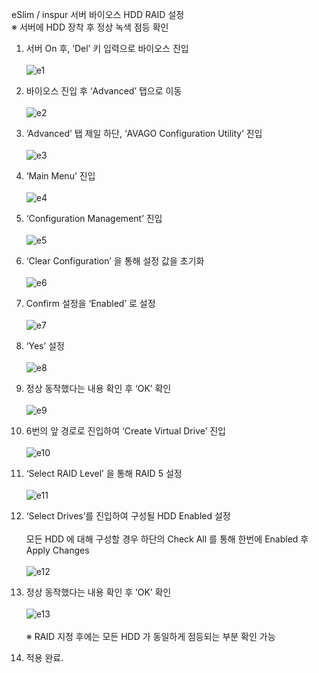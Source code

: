 eSlim / inspur 서버 바이오스 HDD RAID 설정<br>
※ 서버에 HDD 장착 후 정상 녹색 점등 확인

1. 서버 On 후, ‘Del’ 키 입력으로 바이오스 진입<br><br>
![e1](https://github.com/QubitSecurity/documentation/blob/main/Physical_Server/RAID_Config//images/e1.png)

2. 바이오스 진입 후 ‘Advanced’ 탭으로 이동<br><br>
![e2](https://github.com/QubitSecurity/documentation/blob/main/Physical_Server/RAID_Config//images/e2.png) 

3. ‘Advanced’ 탭 제일 하단, ‘AVAGO Configuration Utility’ 진입<br><br>
![e3](https://github.com/QubitSecurity/documentation/blob/main/Physical_Server/RAID_Config//images/e3.png) 

4. ‘Main Menu’ 진입<br><br>
![e4](https://github.com/QubitSecurity/documentation/blob/main/Physical_Server/RAID_Config//images/e4.png)

5. ‘Configuration Management’ 진입<br><br>
![e5](https://github.com/QubitSecurity/documentation/blob/main/Physical_Server/RAID_Config//images/e5.png)

6. ‘Clear Configuration’ 을 통해 설정 값을 초기화<br><br>
![e6](https://github.com/QubitSecurity/documentation/blob/main/Physical_Server/RAID_Config//images/e6.png)

7. Confirm 설정을 ‘Enabled’ 로 설정<br><br>
![e7](https://github.com/QubitSecurity/documentation/blob/main/Physical_Server/RAID_Config//images/e7.png)

8. ‘Yes’ 설정<br><br>
![e8](https://github.com/QubitSecurity/documentation/blob/main/Physical_Server/RAID_Config//images/e8.png)

9. 정상 동작했다는 내용 확인 후 ‘OK’ 확인<br><br>
![e9](https://github.com/QubitSecurity/documentation/blob/main/Physical_Server/RAID_Config//images/e9.png)

10. 6번의 앞 경로로 진입하여 ‘Create Virtual Drive’ 진입<br><br>
![e10](https://github.com/QubitSecurity/documentation/blob/main/Physical_Server/RAID_Config//images/e10.png)

11. ‘Select RAID Level’ 을 통해 RAID 5 설정<br><br>
![e11](https://github.com/QubitSecurity/documentation/blob/main/Physical_Server/RAID_Config//images/e11.png) 

12. ‘Select Drives’를 진입하여 구성될 HDD Enabled 설정 <br><br>
모든 HDD 에 대해 구성할 경우 하단의 Check All 를 통해 한번에 Enabled 후 Apply Changes<br><br>
![e12](https://github.com/QubitSecurity/documentation/blob/main/Physical_Server/RAID_Config//images/e12.png) 

13. 정상 동작했다는 내용 확인 후 ‘OK’ 확인<br><br>
![e13](https://github.com/QubitSecurity/documentation/blob/main/Physical_Server/RAID_Config//images/e13.png)
<br><br>
※ RAID 지정 후에는 모든 HDD 가 동일하게 점등되는 부분 확인 가능

15. 적용 완료.


